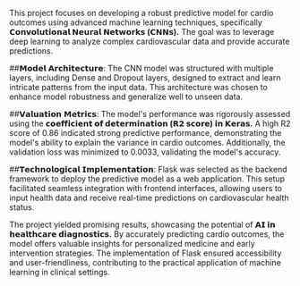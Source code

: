 <p>This project focuses on developing a robust predictive model for cardio outcomes using advanced machine learning techniques, specifically <strong>𝗖𝗼𝗻𝘃𝗼𝗹𝘂𝘁𝗶𝗼𝗻𝗮𝗹 𝗡𝗲𝘂𝗿𝗮𝗹 𝗡𝗲𝘁𝘄𝗼𝗿𝗸𝘀 (𝗖𝗡𝗡𝘀).</strong> The goal was to leverage deep learning to analyze complex cardiovascular data and provide accurate predictions.</p>
<p>##𝗠𝗼𝗱𝗲𝗹 𝗔𝗿𝗰𝗵𝗶𝘁𝗲𝗰𝘁𝘂𝗿𝗲:
The CNN model was structured with multiple layers, including Dense and Dropout layers, designed to extract and learn intricate patterns from the input data. This architecture was chosen to enhance model robustness and generalize well to unseen data.</p>
<p>##𝗩𝗮𝗹𝘂𝗮𝘁𝗶𝗼𝗻 𝗠𝗲𝘁𝗿𝗶𝗰𝘀:
The model&#39;s performance was rigorously assessed using the <strong>𝗰𝗼𝗲𝗳𝗳𝗶𝗰𝗶𝗲𝗻𝘁 𝗼𝗳 𝗱𝗲𝘁𝗲𝗿𝗺𝗶𝗻𝗮𝘁𝗶𝗼𝗻 (𝗥𝟮 𝘀𝗰𝗼𝗿𝗲) 𝗶𝗻 𝗞𝗲𝗿𝗮𝘀.</strong> A high R2 score of 0.86 indicated strong predictive performance, demonstrating the model&#39;s ability to explain the variance in cardio outcomes. Additionally, the validation loss was minimized to 0.0033, validating the model&#39;s accuracy.</p>
<p>##𝗧𝗲𝗰𝗵𝗻𝗼𝗹𝗼𝗴𝗶𝗰𝗮𝗹 𝗜𝗺𝗽𝗹𝗲𝗺𝗲𝗻𝘁𝗮𝘁𝗶𝗼𝗻: 
Flask was selected as the backend framework to deploy the predictive model as a web application. This setup facilitated seamless integration with frontend interfaces, allowing users to input health data and receive real-time predictions on cardiovascular health status.</p>
<p>The project yielded promising results, showcasing the potential of <strong>𝗔𝗜 𝗶𝗻 𝗵𝗲𝗮𝗹𝘁𝗵𝗰𝗮𝗿𝗲 𝗱𝗶𝗮𝗴𝗻𝗼𝘀𝘁𝗶𝗰𝘀.</strong> By accurately predicting cardio outcomes, the model offers valuable insights for personalized medicine and early intervention strategies. The implementation of Flask ensured accessibility and user-friendliness, contributing to the practical application of machine learning in clinical settings.</p>
